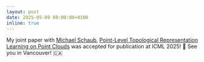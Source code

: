 ```yaml
---
layout: post
date: 2025-05-09 08:00:00+0100
inline: true
---
```


My joint paper with [Michael Schaub](https://michaelschaub.github.io), [Point-Level Topological Representation Learning on Point Clouds](https://arxiv.org/abs/2406.02300) was accepted for publication at ICML 2025! :tada: See you in Vancouver! :canada: